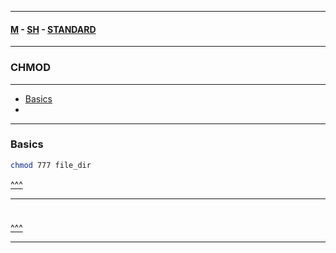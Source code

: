 
---

#### [M](https://github.com/ttltrk/TTT/blob/master/menu.md) - [SH](https://github.com/ttltrk/TTT/blob/master/SH/SH.md) - [STANDARD](https://github.com/ttltrk/TTT/blob/master/SH/STANDARD/STANDARD.md)

---

<h3 id='^'>CHMOD</h3>

---

* <a href='#basics'>Basics</a></br>
* <a href='#'></a></br>

---

<h3 id='basics'>Basics</h3>

```sh
chmod 777 file_dir
```

<a href='#^'>^^^</a>

---

<h3 id=''></h3>

```sh

```

<a href='#^'>^^^</a>

---
